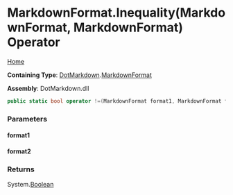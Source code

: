 # MarkdownFormat\.Inequality\(MarkdownFormat, MarkdownFormat\) Operator

[Home](../../../README.md)

**Containing Type**: [DotMarkdown](../../README.md)\.[MarkdownFormat](../README.md)

**Assembly**: DotMarkdown\.dll

```csharp
public static bool operator !=(MarkdownFormat format1, MarkdownFormat format2)
```

### Parameters

#### format1

#### format2

### Returns

System\.[Boolean](https://docs.microsoft.com/en-us/dotnet/api/system.boolean)

